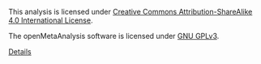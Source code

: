This analysis is licensed under [Creative Commons Attribution-ShareAlike 4.0 International License](http://creativecommons.org/licenses/by-sa/4.0/).

The openMetaAnalysis software is licensed under [GNU GPLv3](www.gnu.org/licenses/gpl.html).

[Details](https://github.com/openMetaAnalysis/openMetaAnalysis.github.io/blob/master/reusing.MD)

